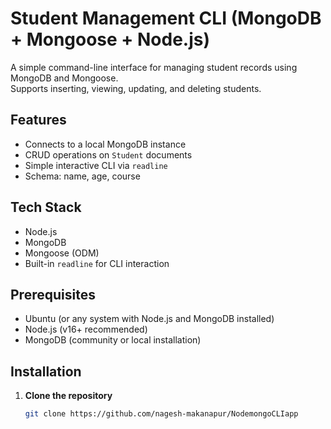 # Student Management CLI (MongoDB + Mongoose + Node.js)

A simple command-line interface for managing student records using MongoDB and Mongoose.  
Supports inserting, viewing, updating, and deleting students.

## Features

- Connects to a local MongoDB instance
- CRUD operations on `Student` documents
- Simple interactive CLI via `readline`
- Schema: name, age, course

## Tech Stack

- Node.js
- MongoDB
- Mongoose (ODM)
- Built-in `readline` for CLI interaction

## Prerequisites

- Ubuntu (or any system with Node.js and MongoDB installed)
- Node.js (v16+ recommended)
- MongoDB (community or local installation)

## Installation

1. **Clone the repository**
   ```bash
   git clone https://github.com/nagesh-makanapur/NodemongoCLIapp

